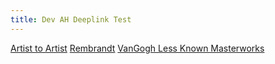 ```yaml
---
title: Dev AH Deeplink Test
---
```

[Artist to Artist](artheistpuzzle://gallery_promo?gallery_id=artist_to_artist_1)
[Rembrandt](artheistpuzzle://gallery_promo?gallery_id=rembrandt_1)
[VanGogh Less Known Masterworks](artheistpuzzle://gallery_promo?gallery_id=VanGogh_LessKnownMasterworks)

